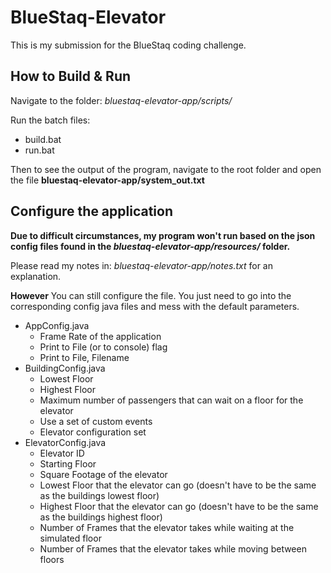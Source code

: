 # BlueStaq-Elevator
This is my submission for the BlueStaq coding challenge.

## How to Build & Run
Navigate to the folder: <i>bluestaq-elevator-app/scripts/</i>

Run the batch files:
* build.bat
* run.bat

Then to see the output of the program,
navigate to the root folder and open
the file <b>bluestaq-elevator-app/system_out.txt</b>

## Configure the application
<b>Due to difficult circumstances, my 
program won't run based on the json
config files found in the <i>bluestaq-elevator-app/resources/</i>
folder.</b>

Please read my notes in: <i>bluestaq-elevator-app/notes.txt</i>
for an explanation.

<b>However</b> You can still configure the file.
You just need to go into the corresponding config
java files and mess with the default parameters.

* AppConfig.java
  * Frame Rate of the application
  * Print to File (or to console) flag
  * Print to File, Filename
* BuildingConfig.java
  * Lowest Floor
  * Highest Floor
  * Maximum number of passengers that can wait on a floor for the elevator
  * Use a set of custom events
  * Elevator configuration set
* ElevatorConfig.java
  * Elevator ID
  * Starting Floor
  * Square Footage of the elevator
  * Lowest Floor that the elevator can go (doesn't have to be the same as the buildings lowest floor)
  * Highest Floor that the elevator can go (doesn't have to be the same as the buildings highest floor)
  * Number of Frames that the elevator takes while waiting at the simulated floor
  * Number of Frames that the elevator takes while moving between floors